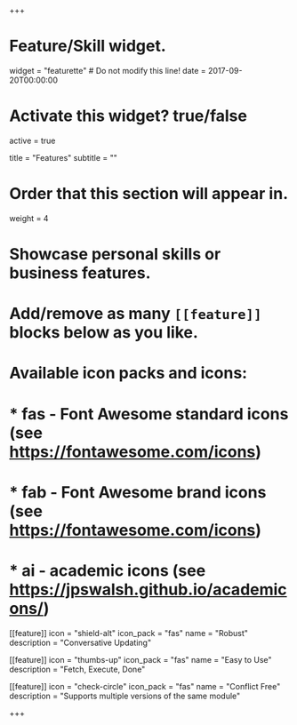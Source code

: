 +++
# Feature/Skill widget.
widget = "featurette"  # Do not modify this line!
date = 2017-09-20T00:00:00

# Activate this widget? true/false
active = true

title = "Features"
subtitle = ""

# Order that this section will appear in.
weight = 4

# Showcase personal skills or business features.
# 
# Add/remove as many `[[feature]]` blocks below as you like.
# 
# Available icon packs and icons:
# * fas - Font Awesome standard icons (see https://fontawesome.com/icons)
# * fab - Font Awesome brand icons (see https://fontawesome.com/icons)
# * ai - academic icons (see https://jpswalsh.github.io/academicons/)

[[feature]]
  icon = "shield-alt"
  icon_pack = "fas"
  name = "Robust"
  description = "Conversative Updating"
  
[[feature]]
  icon = "thumbs-up"
  icon_pack = "fas"
  name = "Easy to Use"
  description = "Fetch, Execute, Done"

[[feature]]
  icon = "check-circle"
  icon_pack = "fas"
  name = "Conflict Free"
  description = "Supports multiple versions of the same module"
  
+++
